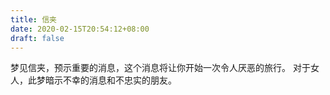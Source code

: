 ```yaml
---
title: 信夹
date: 2020-02-15T20:54:12+08:00
draft: false
---
```


梦见信夹，预示重要的消息，这个消息将让你开始一次令人厌恶的旅行。
对于女人，此梦暗示不幸的消息和不忠实的朋友。

